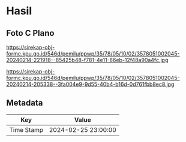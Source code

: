 # Hasil

## Foto C Plano

https://sirekap-obj-formc.kpu.go.id/546d/pemilu/ppwp/35/78/05/10/02/3578051002045-20240214-221918--85425b48-f781-4e11-86eb-12f48a90a4fc.jpg

https://sirekap-obj-formc.kpu.go.id/546d/pemilu/ppwp/35/78/05/10/02/3578051002045-20240214-205338--3fa004e9-9d55-40b4-b16d-0d761fbb8ec8.jpg


## Metadata

| Key        | Value               |
| ---------- | ------------------- |
| Time Stamp | 2024-02-25 23:00:00 |



